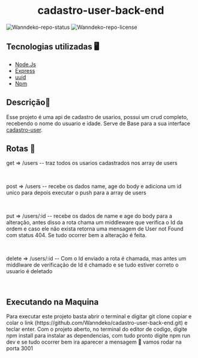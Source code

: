 <h1 align=center>cadastro-user-back-end</h1>

![Wanndeko-repo-status](https://img.shields.io/badge/Status-Finished-lightgrey?style=for-the-badge&logo=headspace&logoColor=green&color=lightgrey)
![Wanndeko-repo-license](https://img.shields.io/github/license/Luk4x/iManager-json-server?style=for-the-badge&logo=unlicense&logoColor=lightgrey)

<h2>Tecnologias utilizadas 🖥️</h2>
<ul>
  <li><a href=https://nodejs.org>Node.Js</a></li>
  <li><a href=https://www.npmjs.com/package/express>Express</a></li>
  <li><a href=https://www.npmjs.com/package/uuid/>uuid</a></li>
  <li><a href=https://www.npmjs.com/>Npm</a></li>
</ul>

<h2>Descrição📃</h2>
<p> Esse projeto é uma api de cadastro de usarios, possui um crud completo,
recebendo o nome do usuario e idade. Serve de Base para a sua interface <a href=https://github.com/Wanndeko/cadastro-user-front>cadastro-user</a>.</p>

<h2>Rotas 📄</h2>
<p>get => /users -- traz todos os usarios cadastrados nos array de users</p><br>

<p>post => /users -- recebe os dados name, age do body e adiciona um id unico para depois executar o push para a array de users</p><br>

<p>put => /users/:id -- recebe os dados de name e age do body para a alteração, antes disso a rota chama um middleware que verifica o Id da ordem e caso ele não exista retorna uma mensagem de User not Found com status 404. Se tudo ocorrer bem a alteração é feita.</p><br>

<p>delete => /users/:id -- Com o Id enviado a rota é chamada, mas antes um middlware de verificação de Id é chamado e se tudo estiver correto o usuario é deletado </p><br>

<h2>Executando na Maquina</h2>
<p>Para executar este projeto basta abrir o terminal e digitar git clone copiar e colar o link (https://github.com/Wanndeko/cadastro-user-back-end.git) e teclar enter.
  Com o projeto aberto, no terminal do editor de codigo,
  digite npm install para instalar as dependencias,
  com tudo pronto digite npm run dev e se tudo ocorrer bem ira aparecer a  mensagem 🚚  vamos rodar na porta 3001</p>
